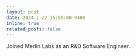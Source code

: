 ```yaml
---
layout: post
date: 2024-1-22 15:59:00-0400
inline: true
related_posts: false
---
```


Joined Merlin Labs as an R&D Software Engineer.
